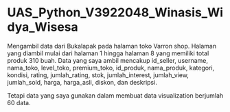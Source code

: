 # UAS_Python_V3922048_Winasis_Widya_Wisesa

Mengambil data dari Bukalapak pada halaman toko Varron shop. Halaman yang diambil mulai dari halaman 1 hingga halaman 8 yang memiliki total produk 310 buah. Data yang saya ambil mencakup id_seller, username, nama_toko, level_toko, premium_toko, id_produk, nama_produk, kategori, kondisi, rating, jumlah_rating, stok, jumlah_interest, jumlah_view, jumlah_sold, harga, harga_asli, diskon, dan deskripsi.

Tetapi data yang saya gunakan dalam membuat data visualization berjumlah 60 data.
